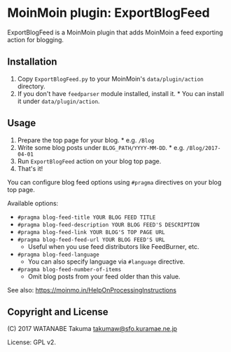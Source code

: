 MoinMoin plugin: ExportBlogFeed
===============================

ExportBlogFeed is a MoinMoin plugin that adds MoinMoin a feed exporting action for blogging.

Installation
------------

  1. Copy `ExportBlogFeed.py` to your MoinMoin's `data/plugin/action` directory.
  2. If you don't have `feedparser` module installed, install it.
    * You can install it under `data/plugin/action`.

Usage
-----

  1. Prepare the top page for your blog.
    * e.g. `/Blog`
  2. Write some blog posts under `BLOG_PATH/YYYY-MM-DD`.
    * e.g. `/Blog/2017-04-01`
  3. Run `ExportBlogFeed` action on your blog top page.
  4. That's it!

You can configure blog feed options using `#pragma` directives on your blog top page.

Available options:

  * `#pragma blog-feed-title YOUR BLOG FEED TITLE`
  * `#pragma blog-feed-description YOUR BLOG FEED'S DESCRIPTION`
  * `#pragma blog-feed-link YOUR BLOG'S TOP PAGE URL`
  * `#pragma blog-feed-feed-url YOUR BLOG FEED'S URL`
    * Useful when you use feed distributors like FeedBurner, etc.
  * `#pragma blog-feed-language`
    * You can also specify language via `#language` directive.
  * `#pragma blog-feed-number-of-items`
    * Omit blog posts from your feed older than this value.

  See also: <https://moinmo.in/HelpOnProcessingInstructions>

Copyright and License
---------------------

(C) 2017 WATANABE Takuma <takumaw@sfo.kuramae.ne.jp>

License: GPL v2.
